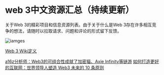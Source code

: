 # web 3中文资源汇总（持续更新）
关于Web 3的精彩项目和信息资源列表。由于关于什么是Web 3存在许多相互竞争的想法，请随时以拉取请求、问题和评论的形式留下反馈。

![iamges](https://github.com/web3-crypto-lab/web3/blob/main/docs/img/web3.jpeg)

[Web 3 Wiki定义](https://en.wikipedia.org/wiki/Web3)

[a16z分析师：Web3的可组合性成就了加密猫、Axie Infinity等链游](https://www.jinse.com/blockchain/1177567.html)
[如何打造更好的互联网：世界领导人塑造 Web3 未来的 10 条原则](https://a16z.com/2022/01/07/how-to-build-a-better-internet-10-principles-for-world-leaders-shaping-the-future-of-web3/)
